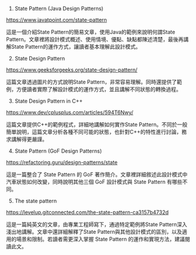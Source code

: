 

1. State Pattern (Java Design Patterns)

https://www.javatpoint.com/state-pattern

這是一個介紹State Pattern的簡易文章，使用Java的範例來說明何謂State Pattern。文章裡將設計模式概述、使用情境、優點、缺點都陳述清楚，最後再講解State Pattern的運作方式，讓讀者基本理解此設計模式。

2. State Design Pattern

https://www.geeksforgeeks.org/state-design-pattern/

這篇文章透過圖片的方式說明State Pattern，非常容易理解。同時還提供了範例，方便讀者實際了解設計模式的運作方式，並且講解不同狀態的轉換過程。

3. State Design Pattern in C++

https://www.dev/cplusplus.com/articles/594T6Nwy/

這篇文章提供C++的範例程式，詳細地講解如何實作State Pattern。不同於一般簡單說明，這篇文章分析各種不同可能的狀態，也針對C++的特性進行討論，務求講解得更嚴謹。

4. State Pattern (GoF Design Patterns)

https://refactoring.guru/design-patterns/state

這是一篇整合了 State Pattern 的 GoF 著作簡介。文章裡詳細敘述此設計模式中汽車狀態如何改變，同時說明其他三個 GoF 設計模式與 State Pattern 有哪些不同。

5. The state pattern

https://levelup.gitconnected.com/the-state-pattern-ca3157b4732d

這是一篇純英文的文章，由專業工程師寫下，通過特定範例將State Pattern深入淺出地講解。文章中還詳細解釋了State Pattern與其他設計模式的區別，以及適用的場景和限制。若讀者需更深入掌握 State Pattern 的運作和實現方法，建議閱讀此文。